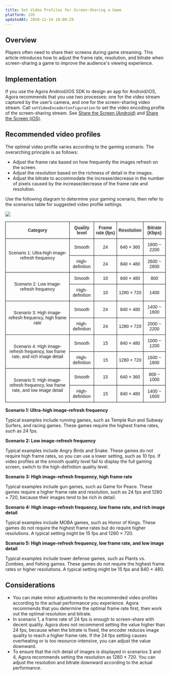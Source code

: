 ```yaml
---
title: Set Video Profiles for Screen-Sharing a Game
platform: iOS
updatedAt: 2020-12-24 10:00:29
---
```

## Overview

Players often need to share their screens during game streaming. This article introduces how to adjust the frame rate, resolution, and bitrate when screen-sharing a game to improve the audience's viewing experience.

## Implementation

If you use the Agora Android/iOS SDK to design an app for Android/iOS, Agora recommends that you use two processes: one for the video stream captured by the user’s camera, and one for the screen-sharing video stream. Call `setVideoEncoderConfiguration` to set the video encoding profile of the screen-sharing stream. See [Share the Screen (Android)](./screensharing_android?platform=Android) and [Share the Screen (iOS)](./screensharing_ios?platform=iOS).

## Recommended video profiles

The optimal video profile varies according to the gaming scenario. The overarching principle is as follows:

- Adjust the frame rate based on how frequently the images refresh on the screen.
- Adjust the resolution based on the richness of detail in the images.
- Adjust the bitrate to accommodate the increase/decrease in the number of pixels caused by the increase/decrease of the frame rate and resolution.

Use the following diagram to determine your gaming scenario, then refer to the scenarios table for suggested video profile settings.

![](https://web-cdn.agora.io/docs-files/1608803515066)

<style type="text/css">
.tg  {border-collapse:collapse;border-spacing:0;}
.tg td{border-color:black;border-style:solid;border-width:1px;font-family:Arial, sans-serif;font-size:14px;
  overflow:hidden;padding:10px 5px;word-break:normal;}
.tg th{border-color:black;border-style:solid;border-width:1px;font-family:Arial, sans-serif;font-size:14px;
  font-weight:normal;overflow:hidden;padding:10px 5px;word-break:normal;}
.tg .tg-dby6{font-weight:bold;text-align:center;vertical-align:center}
.tg .tg-ns82{text-align:center;vertical-align:center}
</style>
<table class="tg">
<thead>
  <tr>
    <th class="tg-dby6"><span style="font-weight:bold;color:#333;background-color:#F4F5F7">Category</span></th>
    <th class="tg-dby6"><span style="font-weight:bold;color:#333;background-color:#F4F5F7">Quality level</span></th>
    <th class="tg-dby6"><span style="font-weight:bold;color:#333;background-color:#F4F5F7">Frame rate (fps)</span></th>
    <th class="tg-dby6"><span style="font-weight:bold;color:#333;background-color:#F4F5F7">Resolution</span></th>
    <th class="tg-dby6"><span style="font-weight:bold;color:#333;background-color:#F4F5F7">Bitrate (Kbps)</span></th>
  </tr>
</thead>
<tbody>
  <tr>
    <td class="tg-ns82" rowspan="2">Scenario 1: Ultra-high image-refresh frequency</td>
    <td class="tg-ns82">Smooth</td>
    <td class="tg-ns82">24</td>
    <td class="tg-ns82">640 × 360</td>
    <td class="tg-ns82">1800 ~ 2200</td>
  </tr>
  <tr>
    <td class="tg-ns82">High-definition</td>
    <td class="tg-ns82">24</td>
    <td class="tg-ns82">840 × 480</td>
    <td class="tg-ns82">2600 ~ 2800</td>
  </tr>
  <tr>
    <td class="tg-ns82" rowspan="2">Scenario 2: Low image-refresh frequency</td>
    <td class="tg-ns82">Smooth</td>
    <td class="tg-ns82">10</td>
    <td class="tg-ns82">840 × 480</td>
    <td class="tg-ns82">800</td>
  </tr>
  <tr>
    <td class="tg-ns82">High-definition</td>
    <td class="tg-ns82">10</td>
    <td class="tg-ns82">1280 × 720</td>
    <td class="tg-ns82">1400</td>
  </tr>
  <tr>
    <td class="tg-ns82" rowspan="2">Scenario 3: High image-refresh frequency, high frame rate</td>
    <td class="tg-ns82">Smooth</td>
    <td class="tg-ns82">24</td>
    <td class="tg-ns82">840 × 480</td>
    <td class="tg-ns82">1400 ~ 1600</td>
  </tr>
  <tr>
    <td class="tg-ns82">High-definition</td>
    <td class="tg-ns82">24</td>
    <td class="tg-ns82">1280 × 720</td>
    <td class="tg-ns82">2000 ~ 2200</td>
  </tr>
  <tr>
    <td class="tg-ns82" rowspan="2">Scenario 4: High image-refresh frequency, low frame rate, and rich image detail</td>
    <td class="tg-ns82">Smooth</td>
    <td class="tg-ns82">15</td>
    <td class="tg-ns82">840 × 480</td>
    <td class="tg-ns82">1000 ~ 1200</td>
  </tr>
  <tr>
    <td class="tg-ns82">High-definition</td>
    <td class="tg-ns82">15</td>
    <td class="tg-ns82">1280 × 720</td>
    <td class="tg-ns82">1600 ~ 1800</td>
  </tr>
  <tr>
    <td class="tg-ns82" rowspan="2">Scenario 5: High image-refresh frequency, low frame rate, and low image detail</td>
    <td class="tg-ns82">Smooth</td>
    <td class="tg-ns82">15</td>
    <td class="tg-ns82">640 × 360</td>
    <td class="tg-ns82">800 ~ 1000</td>
  </tr>
  <tr>
    <td class="tg-ns82">High-definition</td>
    <td class="tg-ns82">15</td>
    <td class="tg-ns82">840 × 480</td>
    <td class="tg-ns82">1400 ~ 1600</td>
  </tr>
</tbody>
</table>


**Scenario 1: Ultra-high image-refresh frequency**

Typical examples include running games, such as Temple Run and Subway Surfers, and racing games. These games require the highest frame rates, such as 24 fps. 

**Scenario 2: Low image-refresh frequency**

Typical examples include Angry Birds and Snake. These games do not require high frame rates, so you can use a lower setting, such as 10 fps. If video profiles at the smooth quality level fail to display the full gaming screen, switch to the high-definition quality level.

**Scenario 3: High image-refresh frequency, high frame rate**

Typical examples include gun games, such as Game for Peace. These games require a higher frame rate and resolution, such as 24 fps and 1280 × 720, because their images tend to be rich in detail.

**Scenario 4: High image-refresh frequency, low frame rate, and rich image detail**

Typical examples include MOBA games, such as Honor of Kings. These games do not require the highest frame rates but do require higher resolutions. A typical setting might be 15 fps and 1280 × 720.

**Scenario 5: High image-refresh frequency, low frame rate, and low image detail**

Typical examples include tower defense games, such as Plants vs. Zombies, and fishing games. These games do not require the highest frame rates or higher resolutions. A typical setting might be 15 fps and 840 × 480.

## Considerations

- You can make minor adjustments to the recommended video profiles according to the actual performance you experience. Agora recommends that you determine the optimal frame rate first, then work out the optimal resolution and bitrate.
- In scenario 1, a frame rate of 24 fps is enough to screen-share with decent quality. Agora does not recommend setting the value higher than 24 fps, because when the bitrate is fixed, the encoder reduces image quality to reach a higher frame rate. If the 24 fps setting causes overheating or is too resource-intensive, you can adjust the value downward.
- To ensure that the rich detail of images is displayed in scenarios 3 and 4, Agora recommends setting the resolution as 1280 × 720. You can adjust the resolution and bitrate downward according to the actual performance.